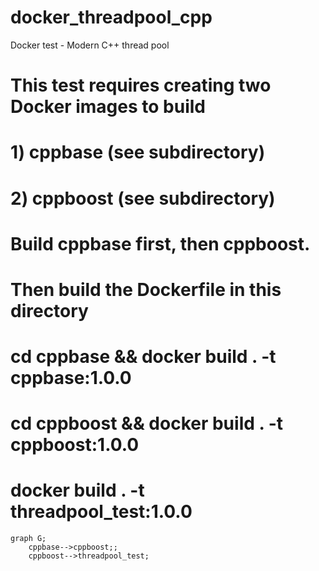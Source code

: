 # docker_threadpool_cpp
Docker test - Modern C++ thread pool

# This test requires creating two Docker images to build
# 1)  cppbase (see subdirectory)
# 2)  cppboost (see subdirectory)

#  Build cppbase first, then cppboost.
#  Then build the Dockerfile in this directory
#  cd cppbase && docker build . -t cppbase:1.0.0
#  cd cppboost && docker build . -t cppboost:1.0.0
#  docker build . -t threadpool_test:1.0.0
```mermaid
graph G;
    cppbase-->cppboost;;
    cppboost-->threadpool_test;
```
